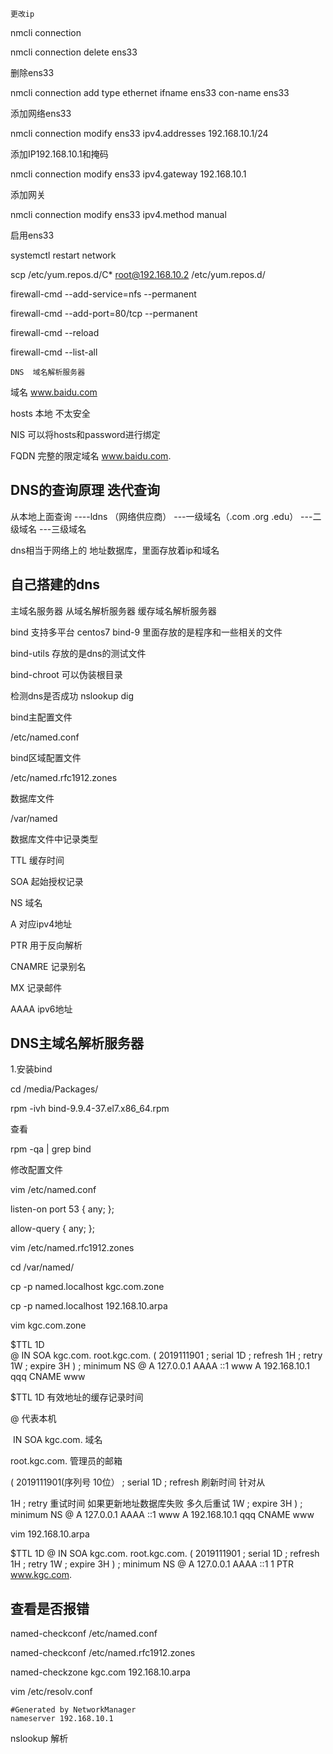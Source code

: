 ```
更改ip  
```

nmcli  connection

nmcli  connection delete  ens33

删除ens33

nmcli  connection add  type ethernet ifname  ens33  con-name  ens33

添加网络ens33

nmcli connection modify  ens33  ipv4.addresses  192.168.10.1/24

添加IP192.168.10.1和掩码

nmcli connection modify  ens33  ipv4.gateway  192.168.10.1

添加网关

nmcli connection modify  ens33  ipv4.method  manual

启用ens33

systemctl restart network

scp  /etc/yum.repos.d/C*  root@192.168.10.2  /etc/yum.repos.d/

firewall-cmd  --add-service=nfs --permanent 

firewall-cmd --add-port=80/tcp --permanent

firewall-cmd --reload

firewall-cmd --list-all

```
DNS  域名解析服务器
```

域名 www.baidu.com

hosts  本地   不太安全

NIS     可以将hosts和password进行绑定

FQDN  完整的限定域名  www.baidu.com.

## DNS的查询原理  迭代查询

从本地上面查询    ----ldns （网络供应商） ---一级域名（.com .org .edu） ---二级域名  ---三级域名

dns相当于网络上的 地址数据库，里面存放着ip和域名

## 自己搭建的dns

主域名服务器   从域名解析服务器  缓存域名解析服务器

bind   支持多平台  centos7  bind-9  里面存放的是程序和一些相关的文件

bind-utils  存放的是dns的测试文件

bind-chroot  可以伪装根目录

检测dns是否成功   nslookup  dig

bind主配置文件

/etc/named.conf

bind区域配置文件

/etc/named.rfc1912.zones

数据库文件

/var/named

数据库文件中记录类型

TTL  缓存时间

SOA  起始授权记录

NS  域名

A  对应ipv4地址

PTR  用于反向解析

CNAMRE  记录别名

MX  记录邮件

AAAA  ipv6地址

## DNS主域名解析服务器

1.安装bind

 cd /media/Packages/

rpm -ivh bind-9.9.4-37.el7.x86_64.rpm 

查看

rpm -qa |  grep  bind

修改配置文件

vim /etc/named.conf

listen-on port 53 { any; };

allow-query     { any; };

vim /etc/named.rfc1912.zones

cd /var/named/

cp  -p  named.localhost  kgc.com.zone

cp -p named.localhost   192.168.10.arpa

vim kgc.com.zone

$TTL 1D  
@	IN SOA  kgc.com.   root.kgc.com. (
					2019111901	; serial
					1D	; refresh
					1H	; retry
					1W	; expire
					3H )	; minimum
	NS	@
	A	127.0.0.1
	AAAA	::1
www     A 	192.168.10.1
qqq   	CNAME	www

$TTL 1D  有效地址的缓存记录时间

@		代表本机

​	IN SOA  kgc.com.   域名

root.kgc.com.   管理员的邮箱

(
2019111901(序列号 10位）	; serial
1D	; refresh   刷新时间  针对从

1H	; retry	重试时间 如果更新地址数据库失败 多久后重试
1W	; expire
					3H )	; minimum
	NS	@
	A	127.0.0.1
	AAAA	::1
www     A 	192.168.10.1
qqq   	CNAME	www

vim  192.168.10.arpa

$TTL 1D
@	IN SOA	kgc.com. root.kgc.com. (
					2019111901	; serial
					1D	; refresh
					1H	; retry
					1W	; expire
					3H )	; minimum
	NS	@
	A	127.0.0.1
	AAAA	::1
1      PTR     www.kgc.com.

## 查看是否报错

named-checkconf /etc/named.conf 

named-checkconf /etc/named.rfc1912.zones 

named-checkzone kgc.com  192.168.10.arpa

vim /etc/resolv.conf

```
#Generated by NetworkManager
nameserver 192.168.10.1
```

nslookup 解析